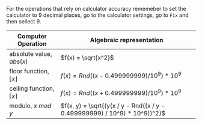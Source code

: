 For the operations that rely on calculator accuracy rememeber to set the calculator to 9 decimal places, go to the calculator settings, go to `Fix` and then sellect 9.

| Computer Operation| Algebraic representation|
|--------------|-----------|
| absolute value, $abs(x)$ | $f(x) = \sqrt{x^2}$ |
| floor function, $\lfloor x \rfloor$ | $f(x) = Rnd((x - 0.499999999) / 10^9) * 10^9$ |
| ceiling function, $\lceil x \rceil$ | $f(x) = Rnd((x + 0.499999999) / 10^9) * 10^9$ |
| modulo, $x$ $mod$ $y$ | $f(x, y) = \sqrt{(y(x / y - Rnd((x / y - 0.499999999) / 10^9) * 10^9))^2}$ |

